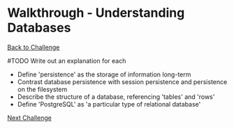 # Walkthrough - Understanding Databases

[Back to Challenge](../02_understanding_databases.md)

#TODO Write out an explanation for each
* Define 'persistence' as the storage of information long-term
* Contrast database persistence with session persistence and persistence on the filesystem
* Describe the structure of a database, referencing 'tables' and 'rows'
* Define 'PostgreSQL' as 'a particular type of relational database'

[Next Challenge](../03_setting_up_a_database.md)
